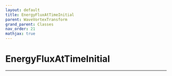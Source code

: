 ```yaml
---
layout: default
title: EnergyFluxAtTimeInitial
parent: WaveVortexTransform
grand_parent: Classes
nav_order: 21
mathjax: true
---
```


#  EnergyFluxAtTimeInitial




---

